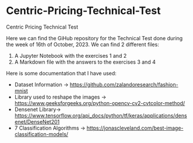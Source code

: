 # Centric-Pricing-Technical-Test
Centric Pricing Technical Test

Here we can find the GiHub repository for the Technical Test done during the week of 16th of October, 2023.
We can find 2 different files:
1. A Jupyter Notebook with the exercises 1 and 2
2. A Markdown file with the answers to the exercises 3 and 4


Here is some documentation that I have used:

* Dataset Information -> https://github.com/zalandoresearch/fashion-mnist
* Library used to reshape the images -> https://www.geeksforgeeks.org/python-opencv-cv2-cvtcolor-method/
* Densenet Library-> https://www.tensorflow.org/api_docs/python/tf/keras/applications/densenet/DenseNet201
* 7 Classification Algorithms -> https://jonascleveland.com/best-image-classification-models/
